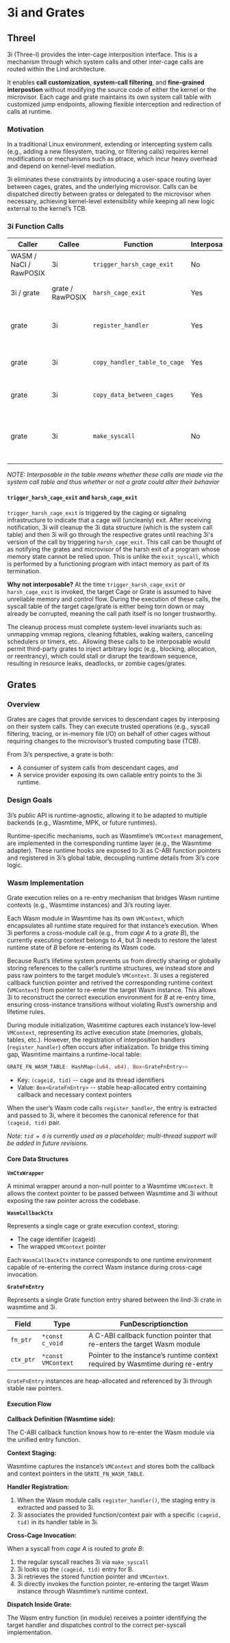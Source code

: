# 3i and Grates

## ThreeI

3i (Three-I) provides the inter-cage interposition interface. This is a mechanism through which system calls and other inter-cage calls are routed within the Lind architecture.

It enables **call customization**, **system-call filtering**, and **fine-grained interpostion** without modifying the source code of either the kernel or the microvisor. Each cage and grate maintains its own system call table with customized jump endpoints, allowing flexible interception and redirection of calls at runtime.

### Motivation

In a traditional Linux environment, extending or intercepting system calls (e.g., adding a new filesystem, tracing, or filtering calls) requires kernel modifications or mechanisms such as ptrace, which incur heavy overhead and depend on kernel-level mediation.

3i eliminates these constraints by introducing a user-space routing layer between cages, grates, and the underlying microvisor. Calls can be dispatched directly between grates or delegated to the microvisor when necessary, achieving kernel-level extensibility while keeping all new logic external to the kernel’s TCB.

### 3i Function Calls 

|           Caller           |       Callee     |           Function            |  Interposable | Remarks |
|----------------------------|------------------|-------------------------------|---------------|---------------|
|   WASM / NaCl / RawPOSIX   |         3i       | `trigger_harsh_cage_exit`     |      No       |See detailed explaination below|
|         3i / grate         | grate / RawPOSIX | `harsh_cage_exit`             |      Yes      |See detailed explaination below|
|           grate            |         3i       | `register_handler`            |      Yes      |Register new handler information to syscall table|
|           grate            |         3i       | `copy_handler_table_to_cage`  |      Yes      |Passes the handler table to the target cage|
|           grate            |         3i       | `copy_data_between_cages`     |      Yes      |Copies memory across cages|
|           grate            |         3i       | `make_syscall`                |      No       |Route the call to the corresponding handler and deal with error situations|

*NOTE: Interposable in the table means whether these calls are made via the system call table and thus whether or not a grate could alter their behavior*

#### `trigger_harsh_cage_exit` and `harsh_cage_exit`  

`trigger_harsh_cage_exit` is triggered by the caging or signaling infrastructure to indicate that a cage will (uncleanly) exit. After receiving notification, 3i will cleanup the 3i data structure (which is the system call table) and then 3i will go through the respective grates until reaching 3i's version of the call by triggering `harsh_cage_exit`. This call can be thought of as notifying the grates and microvisor of the harsh exit of a program whose memory state cannot be relied upon. This is unlike the `exit_syscall`, which is performed by a functioning program with intact memory as part of its termination.

**Why not interposable?**
At the time `trigger_harsh_cage_exit` or `harsh_cage_exit` is invoked, the target Cage or Grate is assumed to have unreliable memory and control flow. During the execution of these calls, the syscall table of the target cage/grate is either being torn down or may already be corrupted, meaning the call path itself is no longer trustworthy.

The cleanup process must complete system-level invariants such as: unmapping vmmap regions, cleaning fdtables, waking waiters, canceling schedulers or timers, etc.. Allowing these calls to be interposable would permit third-party grates to inject arbitrary logic (e.g., blocking, allocation, or reentrancy), which could stall or disrupt the teardown sequence, resulting in resource leaks, deadlocks, or zombie cages/grates.

## Grates

### Overview

Grates are cages that provide services to descendant cages by interposing on their system calls. They can execute trusted operations (e.g., syscall filtering, tracing, or in-memory file I/O) on behalf of other cages without requiring changes to the microvisor’s trusted computing base (TCB).

From 3i’s perspective, a grate is both:

- A consumer of system calls from descendant cages, and
- A service provider exposing its own callable entry points to the 3i runtime.

### Design Goals

3i’s public API is runtime-agnostic, allowing it to be adapted to multiple backends (e.g., Wasmtime, MPK, or future runtimes).

Runtime-specific mechanisms, such as Wasmtime’s `VMContext` management, are implemented in the corresponding runtime layer (e.g., the Wasmtime adapter). These runtime hooks are exposed to 3i as C-ABI function pointers and registered in 3i’s global table, decoupling runtime details from 3i’s core logic.

### Wasm Implementation

Grate execution relies on a re-entry mechanism that bridges Wasm runtime contexts (e.g., Wasmtime instances) and 3i’s routing layer. 

Each Wasm module in Wasmtime has its own `VMContext`, which encapsulates all runtime state required for that instance’s execution. When 3i performs a cross-module call (e.g., from _cage A_ to a _grate B_), the currently executing context belongs to _A_, but 3i needs to restore the latest runtime state of _B_ before re-entering its Wasm code. 

Because Rust’s lifetime system prevents us from directly sharing or globally storing references to the caller’s runtime structures, we instead store and pass raw pointers to the target module’s `VMContext`. 3i uses a registered callback function pointer and retrived the corresponding runtime context (`VMContext`) from pointer to re-enter the target Wasm instance. This allows 3i to reconstruct the correct execution environment for _B_ at re-entry time, ensuring cross-instance transitions without violating Rust’s ownership and lifetime rules.

During module initialization, Wasmtime captures each instance’s low-level `VMContext`, representing its active execution state (memories, globals, tables, etc.). However, the registration of interposition handlers (`register_handler`) often occurs after initialization. To bridge this timing gap, Wasmtime maintains a runtime-local table:

```rust
GRATE_FN_WASM_TABLE: HashMap<(u64, u64), Box<GrateFnEntry>>
```

- Key: `(cageid, tid)` -- cage and its thread identifiers
- Value: `Box<GrateFnEntry>` -- stable heap-allocated entry containing callback and necessary context pointers

When the user’s Wasm code calls `register_handler`, the entry is extracted and passed to 3i, where it becomes the canonical reference for that `(cageid, tid)` pair.

_Note: `tid = 0` is currently used as a placeholder; multi-thread support will be added in future revisions._

#### Core Data Structures

**`VmCtxWrapper`**

A minimal wrapper around a non-null pointer to a Wasmtime `VMContext`. It allows the context pointer to be passed between Wasmtime and 3i without exposing the raw pointer across the codebase.

**`WasmCallbackCtx`**

Represents a single cage or grate execution context, storing:

- The cage identifier (cageid)
- The wrapped `VMContext` pointer

Each `WasmCallbackCtx` instance corresponds to one runtime environment capable of re-entering the correct Wasm instance during cross-cage invocation.

**`GrateFnEntry`**

Represents a single Grate function entry shared between the lind-3i crate in wasmtime and 3i.

|   Field      |         Type       |                             FunDescriptionction                                   | 
|--------------|--------------------|-----------------------------------------------------------------------------------|
|   `fn_ptr`   |  `*const c_void`   | A C-ABI callback function pointer that re-enters the target Wasm module           |
|   `ctx_ptr`  | `*const VMContext` | Pointer to the instance’s runtime context required by Wasmtime during re-entry    |

`GrateFnEntry` instances are heap-allocated and referenced by 3i through stable raw pointers.

#### Execution Flow

**Callback Definition (Wasmtime side):**

The C-ABI callback function knows how to re-enter the Wasm module via the unified entry function.

**Context Staging:**

Wasmtime captures the instance’s `VMContext` and stores both the callback and context pointers in the `GRATE_FN_WASM_TABLE`.

**Handler Registration:**

1. When the Wasm module calls `register_handler()`, the staging entry is extracted and passed to 3i.
2. 3i associates the provided function/context pair with a specific `(cageid, tid)` in its handler table in 3i.

**Cross-Cage Invocation:**

When a syscall from _cage A_ is routed to _grate B_:

1. the regular syscall reaches 3i via `make_syscall`
2. 3i looks up the `(cageid, tid)` entry for B.
3. 3i retrieves the stored function pointer and `VMContext`.
4. 3i directly invokes the function pointer, re-entering the target Wasm instance through Wasmtime’s runtime context.

**Dispatch Inside Grate:**

The Wasm entry function (in module) receives a pointer identifying the target handler and dispatches control to the correct per-syscall implementation.
